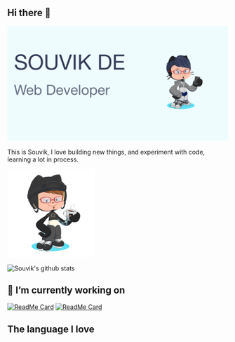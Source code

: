 ## Hi there 👋

<!--
**Souvikns/Souvikns** is a ✨ _special_ ✨ repository because its `README.md` (this file) appears on your GitHub profile.

Here are some ideas to get you started:




- 🔭 I’m currently working on [kladi](https://github.com/Ninja-Developers/kladi), which is a state mangement library for react
- 🌱 I’m currently learning advanced javascript
- 📫 How to reach me: ...
- ⚡ Fun fact: I love java but i am terrible at it. 

---

-->
![banner](./banner.png)

This is Souvik, I love building new things, and experiment with code, learning a lot in process. 

<img src="./octocat.png" width="200px" />

![Souvik's github stats](https://github-readme-stats.vercel.app/api?username=Souvikns&theme=dracula&show_icons=true)

## 🔭 I’m currently working on
[![ReadMe Card](https://github-readme-stats.vercel.app/api/pin/?username=Tech-Phantoms&repo=kladi&theme=dracula)](https://github.com/Ninja-Developers/kladi)
[![ReadMe Card](https://github-readme-stats.vercel.app/api/pin/?username=Souvikns&repo=JContainer&theme=dracula)](https://github.com/Souvikns/JContainer)

## The language I love
<a href="https://sourcerer.io/souvikns"><img src="https://img.shields.io/badge/JavaScript-316%20commits-orange.svg" alt=""></a>
